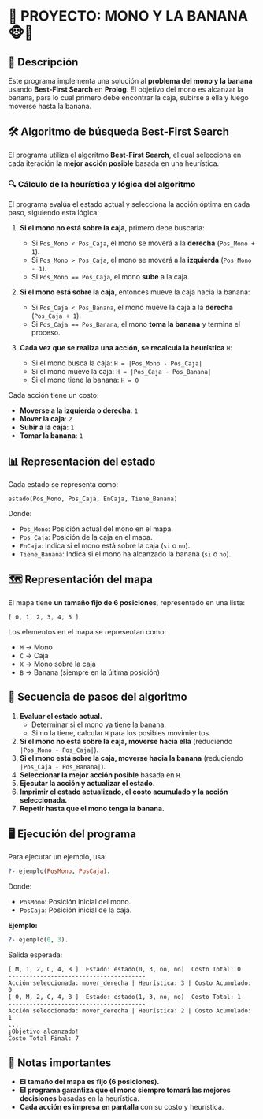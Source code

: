 # 📌 PROYECTO: MONO Y LA BANANA 🐵🍌

## 📖 Descripción
Este programa implementa una solución al **problema del mono y la banana** usando **Best-First Search** en **Prolog**. El objetivo del mono es alcanzar la banana, para lo cual primero debe encontrar la caja, subirse a ella y luego moverse hasta la banana.

## 🛠️ Algoritmo de búsqueda Best-First Search
El programa utiliza el algoritmo **Best-First Search**, el cual selecciona en cada iteración **la mejor acción posible** basada en una heurística.

### 🔍 Cálculo de la heurística y lógica del algoritmo
El programa evalúa el estado actual y selecciona la acción óptima en cada paso, siguiendo esta lógica:

1. **Si el mono no está sobre la caja**, primero debe buscarla:
   - Si `Pos_Mono < Pos_Caja`, el mono se moverá a la **derecha** (`Pos_Mono + 1`).
   - Si `Pos_Mono > Pos_Caja`, el mono se moverá a la **izquierda** (`Pos_Mono - 1`).
   - Si `Pos_Mono == Pos_Caja`, el mono **sube** a la caja.

2. **Si el mono está sobre la caja**, entonces mueve la caja hacia la banana:
   - Si `Pos_Caja < Pos_Banana`, el mono mueve la caja a la **derecha** (`Pos_Caja + 1`).
   - Si `Pos_Caja == Pos_Banana`, el mono **toma la banana** y termina el proceso.

3. **Cada vez que se realiza una acción, se recalcula la heurística** `H`:
   - Si el mono busca la caja: `H = |Pos_Mono - Pos_Caja|`
   - Si el mono mueve la caja: `H = |Pos_Caja - Pos_Banana|`
   - Si el mono tiene la banana: `H = 0`

Cada acción tiene un costo:
- **Moverse a la izquierda o derecha**: `1`
- **Mover la caja**: `2`
- **Subir a la caja**: `1`
- **Tomar la banana**: `1`

## 📊 Representación del estado
Cada estado se representa como:
```
estado(Pos_Mono, Pos_Caja, EnCaja, Tiene_Banana)
```
Donde:
- `Pos_Mono`: Posición actual del mono en el mapa.
- `Pos_Caja`: Posición de la caja en el mapa.
- `EnCaja`: Indica si el mono está sobre la caja (`si` o `no`).
- `Tiene_Banana`: Indica si el mono ha alcanzado la banana (`si` o `no`).

## 🗺️ Representación del mapa
El mapa tiene **un tamaño fijo de 6 posiciones**, representado en una lista:
```
[ 0, 1, 2, 3, 4, 5 ]
```
Los elementos en el mapa se representan como:
- `M` → Mono
- `C` → Caja
- `X` → Mono sobre la caja
- `B` → Banana (siempre en la última posición)

## 🔄 Secuencia de pasos del algoritmo
1. **Evaluar el estado actual.**
   - Determinar si el mono ya tiene la banana.
   - Si no la tiene, calcular `H` para los posibles movimientos.
2. **Si el mono no está sobre la caja, moverse hacia ella** (reduciendo `|Pos_Mono - Pos_Caja|`).
3. **Si el mono está sobre la caja, moverse hacia la banana** (reduciendo `|Pos_Caja - Pos_Banana|`).
4. **Seleccionar la mejor acción posible** basada en `H`.
5. **Ejecutar la acción y actualizar el estado.**
6. **Imprimir el estado actualizado, el costo acumulado y la acción seleccionada.**
7. **Repetir hasta que el mono tenga la banana.**

## 🖥️ Ejecución del programa
Para ejecutar un ejemplo, usa:
```prolog
?- ejemplo(PosMono, PosCaja).
```
Donde:
- `PosMono`: Posición inicial del mono.
- `PosCaja`: Posición inicial de la caja.

**Ejemplo:**
```prolog
?- ejemplo(0, 3).
```
Salida esperada:
```
[ M, 1, 2, C, 4, B ]  Estado: estado(0, 3, no, no)  Costo Total: 0
---------------------------------------
Acción seleccionada: mover_derecha | Heurística: 3 | Costo Acumulado: 0
[ 0, M, 2, C, 4, B ]  Estado: estado(1, 3, no, no)  Costo Total: 1
---------------------------------------
Acción seleccionada: mover_derecha | Heurística: 2 | Costo Acumulado: 1
...
¡Objetivo alcanzado!
Costo Total Final: 7
```

## 📌 Notas importantes
- **El tamaño del mapa es fijo (6 posiciones).**
- **El programa garantiza que el mono siempre tomará las mejores decisiones** basadas en la heurística.
- **Cada acción es impresa en pantalla** con su costo y heurística.

